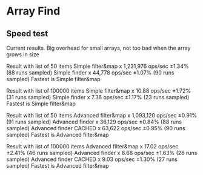 # Array Find

## Speed test

Current results. Big overhead for small arrays, not too bad when the array grows in size

Result with list of 50 items
Simple filter&map x 1,231,976 ops/sec ±1.34% (88 runs sampled)
Simple finder x 44,778 ops/sec ±1.07% (90 runs sampled)
Fastest is Simple filter&map

Result with list of 100000 items
Simple filter&map x 10.88 ops/sec ±1.72% (31 runs sampled)
Simple finder x 7.36 ops/sec ±1.17% (23 runs sampled)
Fastest is Simple filter&map

Result with list of 50 items
Advanced filter&map x 1,093,120 ops/sec ±0.91% (91 runs sampled)
Advanced finder x 36,129 ops/sec ±0.84% (88 runs sampled)
Advanced finder CACHED x 63,622 ops/sec ±0.95% (90 runs sampled)
Fastest is Advanced filter&map

Result with list of 100000 items
Advanced filter&map x 17.02 ops/sec ±2.41% (46 runs sampled)
Advanced finder x 8.68 ops/sec ±1.63% (26 runs sampled)
Advanced finder CACHED x 9.03 ops/sec ±1.30% (27 runs sampled)
Fastest is Advanced filter&map
